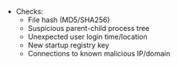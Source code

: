 - Checks:
    - File hash (MD5/SHA256)
    - Suspicious parent-child process tree
    - Unexpected user login time/location
    - New startup registry key
    - Connections to known malicious IP/domain


